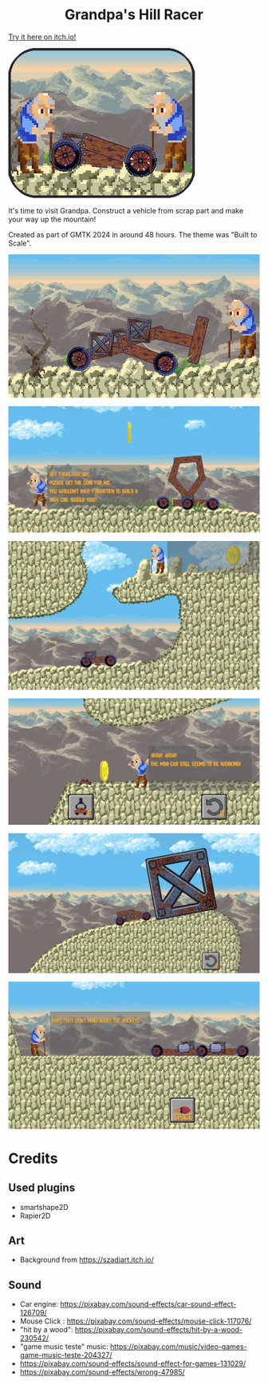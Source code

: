<h1 align=center>Grandpa's Hill Racer</h1>

[Try it here on itch.io!](https://liquidfun.itch.io/grandpas-hill-racer)

![](./screenshots/Banner.png)

It's time to visit Grandpa. Construct a vehicle from scrap part and make your way up the mountain!

Created as part of GMTK 2024 in around 48 hours. The theme was "Built to Scale".

![](./screenshots/Screenshot_2024-08-19_215011.png)

![](./screenshots/Screenshot_2024-08-19_215422.png)

![](./screenshots/Screenshot_2024-08-19_215555.png)

![](./screenshots/Screenshot_2024-08-19_220126.png)

![](./screenshots/Screenshot_2024-08-19_215747.png)

![](./screenshots/Screenshot_2024-08-19_220321.png)

# Credits 

## Used plugins

- smartshape2D
- Rapier2D

## Art

- Background from https://szadiart.itch.io/


## Sound

- Car engine: https://pixabay.com/sound-effects/car-sound-effect-126709/
- Mouse Click : https://pixabay.com/sound-effects/mouse-click-117076/
- "hit by a wood": https://pixabay.com/sound-effects/hit-by-a-wood-230542/
- "game music teste" music: https://pixabay.com/music/video-games-game-music-teste-204327/
- https://pixabay.com/sound-effects/sound-effect-for-games-131029/
- https://pixabay.com/sound-effects/wrong-47985/
